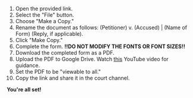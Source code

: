 1. Open the provided link.
2. Select the "File" button.
3. Choose "Make a Copy."
4. Rename the document as follows: (Petitioner) v. (Accused) | (Name of Form) (Reply, if applicable).
5. Click "Make Copy."
6. Complete the form. **!!DO NOT MODIFY THE FONTS OR FONT SIZES!!**
7. Download the completed form as a PDF.
8. Upload the PDF to Google Drive. Watch [this](https://www.youtube.com/watch?v=GDQD3skpwaE) YouTube video for guidance.
9. Set the PDF to be "viewable to all."
10. Copy the link and share it in the court channel.

  **You're all set!**
